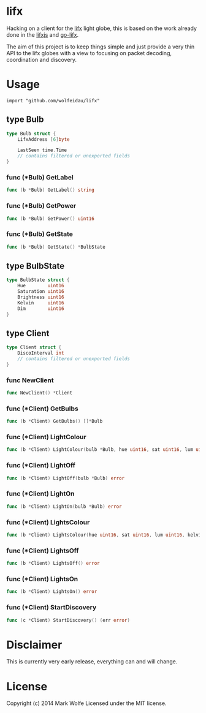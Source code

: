 # lifx 

Hacking on a client for the [lifx](http://lifx.co) light globe, this is based on the work already done in the [lifxjs](https://github.com/magicmonkey/lifxjs) and [go-lifx](https://github.com/bjeanes/go-lifx).

The aim of this project is to keep things simple and just provide a very thin API to the lifx globes with a view to focusing on packet decoding, coordination and discovery.

# Usage

    import "github.com/wolfeidau/lifx"


## type Bulb
``` go
type Bulb struct {
    LifxAddress [6]byte

    LastSeen time.Time
    // contains filtered or unexported fields
}
```

### func (\*Bulb) GetLabel
``` go
func (b *Bulb) GetLabel() string
```

### func (\*Bulb) GetPower
``` go
func (b *Bulb) GetPower() uint16
```

### func (\*Bulb) GetState
``` go
func (b *Bulb) GetState() *BulbState
```

## type BulbState
``` go
type BulbState struct {
    Hue        uint16
    Saturation uint16
    Brightness uint16
    Kelvin     uint16
    Dim        uint16
}
```

## type Client
``` go
type Client struct {
    DiscoInterval int
    // contains filtered or unexported fields
}
```

### func NewClient
``` go
func NewClient() *Client
```

### func (\*Client) GetBulbs
``` go
func (b *Client) GetBulbs() []*Bulb
```

### func (\*Client) LightColour
``` go
func (b *Client) LightColour(bulb *Bulb, hue uint16, sat uint16, lum uint16, kelvin uint16, timing uint32) error
```

### func (\*Client) LightOff
``` go
func (b *Client) LightOff(bulb *Bulb) error
```

### func (\*Client) LightOn
``` go
func (b *Client) LightOn(bulb *Bulb) error
```

### func (\*Client) LightsColour
``` go
func (b *Client) LightsColour(hue uint16, sat uint16, lum uint16, kelvin uint16, timing uint32) error
```

### func (\*Client) LightsOff
``` go
func (b *Client) LightsOff() error
```

### func (\*Client) LightsOn
``` go
func (b *Client) LightsOn() error
```

### func (\*Client) StartDiscovery
``` go
func (c *Client) StartDiscovery() (err error)
```

# Disclaimer

This is currently very early release, everything can and will change.

# License

Copyright (c) 2014 Mark Wolfe
Licensed under the MIT license.